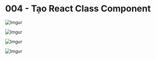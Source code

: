 # 004 - Tạo React Class Component  

![Imgur](https://i.imgur.com/scTNWNZ.png)  

![Imgur](https://i.imgur.com/Q0m6Fzn.png)  

![Imgur](https://i.imgur.com/g5ZwRKq.png)  

![Imgur](https://i.imgur.com/zVivxzT.png)  

